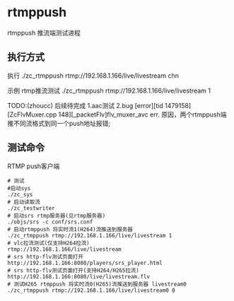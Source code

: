 # rtmppush
rtmppush 推流端测试进程

## 执行方式
执行
./zc_rtmppush rtmp://192.168.1.166/live/livestream chn

示例
rtmp推流测试
./zc_rtmppush rtmp://192.168.1.166/live/livestream 1

TODO:(zhoucc)
后续待完成
1.aac测试
2.bug [error][tid 1479158] [ZcFlvMuxer.cpp 148][_packetFlv]flv_muxer_avc err.
原因，两个rtmppush端推不同流格式到同一个push地址报错;

## 测试命令
RTMP push客户端
```
# 测试
#启动sys
./zc_sys
# 启动读取流
./zc_testwriter
# 启动srs rtmp服务器(见rtmp服务器)
./objs/srs -c conf/srs.conf
# 启动rtmppush 将实时流1(H264)流推送到服务器
./zc_rtmppush rtmp://192.168.1.166/live/livestream 1
# vlc拉流测试(仅支持H264拉流)
rtmp://192.168.1.166/live/livestream
# srs http-flv测试页面打开
http://192.168.1.166:8080/players/srs_player.html
# srs http-flv测试页面打开(支持H264/H265拉流)
http://192.168.1.166:8080/live/livestream.flv
# 测试H265 rtmppush 将实时流0(H265)流推送到服务器 livestream0
./zc_rtmppush rtmp://192.168.1.166/live/livestream0 0

```
